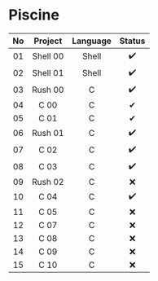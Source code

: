 # Piscine
| No |   Project  | Language | Status |
|:--:|:----------:|:--------:|:------:|
| 01 | Shell 00   |   Shell  |    ✔️   |
| 02 | Shell 01   |   Shell  |    ✔️   |
| 03 | Rush 00    |     C    |    ✔️   |
| 04 | C 00       |     C    |    ✔   |
| 05 | C 01       |     C    |    ✔   |
| 06 | Rush 01    |     C    |    ✔️   |
| 07 | C 02       |     C    |    ✔️   |
| 08 | C 03       |     C    |    ✔️   |
| 09 | Rush 02    |     C    |    ❌   |
| 10 | C 04       |     C    |    ✔️   |
| 11 | C 05       |     C    |    ❌   |
| 12 | C 07       |     C    |    ❌   |
| 13 | C 08       |     C    |    ❌   |
| 14 | C 09       |     C    |    ❌   |
| 15 | C 10       |     C    |    ❌   |

